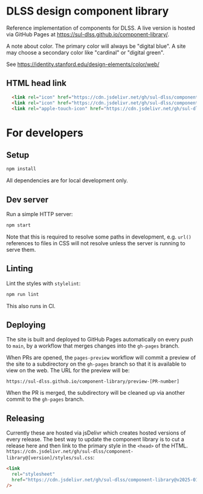 # DLSS design component library

Reference implementation of components for DLSS. A live version is hosted via
GitHub Pages at <https://sul-dlss.github.io/component-library/>.

A note about color. The primary color will always be "digital blue". A site may
choose a secondary color like "cardinal" or "digital green".

See <https://identity.stanford.edu/design-elements/color/web/>

## HTML head link

```html
  <link rel="icon" href="https://cdn.jsdelivr.net/gh/sul-dlss/component-library@v2025-01-24/styles/icon.png" type="image/png">
  <link rel="icon" href="https://cdn.jsdelivr.net/gh/sul-dlss/component-library@v2025-01-24/styles/icon.svg" type="image/svg+xml">
  <link rel="apple-touch-icon" href="https://cdn.jsdelivr.net/gh/sul-dlss/component-library@v2025-01-24/styles/icon.png">
```

# For developers

## Setup

```sh
npm install
```

All dependencies are for local development only.

## Dev server

Run a simple HTTP server:

```sh
npm start
```

Note that this is required to resolve some paths in development, e.g. `url()` references to files in CSS will not resolve unless the server is running to serve them.

## Linting

Lint the styles with `stylelint`:

```sh
npm run lint
```

This also runs in CI.

## Deploying

The site is built and deployed to GitHub Pages automatically on every push to
`main`, by a workflow that merges changes into the `gh-pages` branch.

When PRs are opened, the `pages-preview` workflow will commit a preview of the
site to a subdirectory on the `gh-pages` branch so that it is available to
view on the web. The URL for the preview will be:

```
https://sul-dlss.github.io/component-library/preview-[PR-number]
```

When the PR is merged, the subdirectory will be cleaned up via another commit
to the `gh-pages` branch.

## Releasing

Currently these are hosted via jsDelivr which creates hosted versions of every release. The best way to update the component library is to cut a release here and then link to the primary style in the `<head>` of the HTML. `https://cdn.jsdelivr.net/gh/sul-dlss/component-library@[version]/styles/sul.css`:

```html
<link
  rel="stylesheet"
  href="https://cdn.jsdelivr.net/gh/sul-dlss/component-library@v2025-01-24/styles/sul.css"
/>
```
